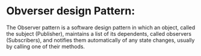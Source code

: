 

# Obverser design Pattern:
The Observer pattern is a software design pattern in which an object, called the subject (Publisher), maintains a list of its dependents, called observers (Subscribers), and notifies them automatically of any state changes, usually by calling one of their methods.